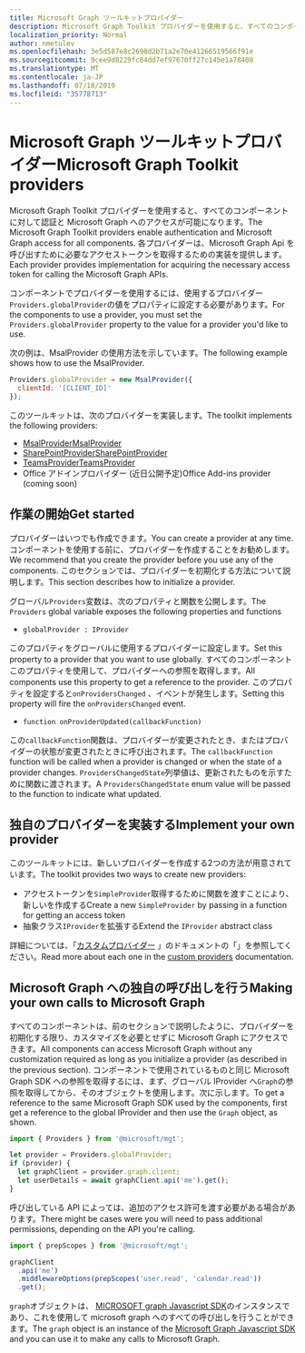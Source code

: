 ```yaml
---
title: Microsoft Graph ツールキットプロバイダー
description: Microsoft Graph Toolkit プロバイダーを使用すると、すべてのコンポーネントに対して認証と Microsoft Graph へのアクセスが可能になります。
localization_priority: Normal
author: nmetulev
ms.openlocfilehash: 3e5d587e8c2690d2b71a2e70e41266519566f91e
ms.sourcegitcommit: 9cee9d8229fc84dd7ef97670ff27c145e1a78408
ms.translationtype: MT
ms.contentlocale: ja-JP
ms.lasthandoff: 07/18/2019
ms.locfileid: "35778713"
---
```

# <a name="microsoft-graph-toolkit-providers"></a><span data-ttu-id="b2bad-103">Microsoft Graph ツールキットプロバイダー</span><span class="sxs-lookup"><span data-stu-id="b2bad-103">Microsoft Graph Toolkit providers</span></span>

<span data-ttu-id="b2bad-104">Microsoft Graph Toolkit プロバイダーを使用すると、すべてのコンポーネントに対して認証と Microsoft Graph へのアクセスが可能になります。</span><span class="sxs-lookup"><span data-stu-id="b2bad-104">The Microsoft Graph Toolkit providers enable authentication and Microsoft Graph access for all components.</span></span> <span data-ttu-id="b2bad-105">各プロバイダーは、Microsoft Graph Api を呼び出すために必要なアクセストークンを取得するための実装を提供します。</span><span class="sxs-lookup"><span data-stu-id="b2bad-105">Each provider provides implementation for acquiring the necessary access token for calling the Microsoft Graph APIs.</span></span>

<span data-ttu-id="b2bad-106">コンポーネントでプロバイダーを使用するには、使用するプロバイダー `Providers.globalProvider`の値をプロパティに設定する必要があります。</span><span class="sxs-lookup"><span data-stu-id="b2bad-106">For the components to use a provider, you must set the `Providers.globalProvider` property to the value for a provider you'd like to use.</span></span>

<span data-ttu-id="b2bad-107">次の例は、MsalProvider の使用方法を示しています。</span><span class="sxs-lookup"><span data-stu-id="b2bad-107">The following example shows how to use the MsalProvider.</span></span>

```js
Providers.globalProvider = new MsalProvider({
  clientId: '[CLIENT_ID]'
});
```

<span data-ttu-id="b2bad-108">このツールキットは、次のプロバイダーを実装します。</span><span class="sxs-lookup"><span data-stu-id="b2bad-108">The toolkit implements the following providers:</span></span>

- [<span data-ttu-id="b2bad-109">MsalProvider</span><span class="sxs-lookup"><span data-stu-id="b2bad-109">MsalProvider</span></span>](./providers/msal.md)
- [<span data-ttu-id="b2bad-110">SharePointProvider</span><span class="sxs-lookup"><span data-stu-id="b2bad-110">SharePointProvider</span></span>](./providers/sharepoint.md)
- [<span data-ttu-id="b2bad-111">TeamsProvider</span><span class="sxs-lookup"><span data-stu-id="b2bad-111">TeamsProvider</span></span>](./providers/teams.md)
- <span data-ttu-id="b2bad-112">Office アドインプロバイダー (近日公開予定)</span><span class="sxs-lookup"><span data-stu-id="b2bad-112">Office Add-ins provider (coming soon)</span></span>

## <a name="get-started"></a><span data-ttu-id="b2bad-113">作業の開始</span><span class="sxs-lookup"><span data-stu-id="b2bad-113">Get started</span></span>

<span data-ttu-id="b2bad-114">プロバイダーはいつでも作成できます。</span><span class="sxs-lookup"><span data-stu-id="b2bad-114">You can create a provider at any time.</span></span> <span data-ttu-id="b2bad-115">コンポーネントを使用する前に、プロバイダーを作成することをお勧めします。</span><span class="sxs-lookup"><span data-stu-id="b2bad-115">We recommend that you create the provider before you use any of the components.</span></span> <span data-ttu-id="b2bad-116">このセクションでは、プロバイダーを初期化する方法について説明します。</span><span class="sxs-lookup"><span data-stu-id="b2bad-116">This section describes how to initialize a provider.</span></span>

<span data-ttu-id="b2bad-117">グローバル`Providers`変数は、次のプロパティと関数を公開します。</span><span class="sxs-lookup"><span data-stu-id="b2bad-117">The `Providers` global variable exposes the following properties and functions</span></span>

- `globalProvider : IProvider`

<span data-ttu-id="b2bad-118">このプロパティをグローバルに使用するプロバイダーに設定します。</span><span class="sxs-lookup"><span data-stu-id="b2bad-118">Set this property to a provider that you want to use globally.</span></span> <span data-ttu-id="b2bad-119">すべてのコンポーネントこのプロパティを使用して、プロバイダーへの参照を取得します。</span><span class="sxs-lookup"><span data-stu-id="b2bad-119">All components use this property to get a reference to the provider.</span></span> <span data-ttu-id="b2bad-120">このプロパティを設定すると`onProvidersChanged` 、イベントが発生します。</span><span class="sxs-lookup"><span data-stu-id="b2bad-120">Setting this property will fire the `onProvidersChanged` event.</span></span>

- `function onProviderUpdated(callbackFunction)`

<span data-ttu-id="b2bad-121">この`callbackFunction`関数は、プロバイダーが変更されたとき、またはプロバイダーの状態が変更されたときに呼び出されます。</span><span class="sxs-lookup"><span data-stu-id="b2bad-121">The `callbackFunction` function will be called when a provider is changed or when the state of a provider changes.</span></span> <span data-ttu-id="b2bad-122">`ProvidersChangedState`列挙値は、更新されたものを示すために関数に渡されます。</span><span class="sxs-lookup"><span data-stu-id="b2bad-122">A `ProvidersChangedState` enum value will be passed to the function to indicate what updated.</span></span>

## <a name="implement-your-own-provider"></a><span data-ttu-id="b2bad-123">独自のプロバイダーを実装する</span><span class="sxs-lookup"><span data-stu-id="b2bad-123">Implement your own provider</span></span>

<span data-ttu-id="b2bad-124">このツールキットには、新しいプロバイダーを作成する2つの方法が用意されています。</span><span class="sxs-lookup"><span data-stu-id="b2bad-124">The toolkit provides two ways to create new providers:</span></span>

- <span data-ttu-id="b2bad-125">アクセストークンを`SimpleProvider`取得するために関数を渡すことにより、新しいを作成する</span><span class="sxs-lookup"><span data-stu-id="b2bad-125">Create a new `SimpleProvider` by passing in a function for getting an access token</span></span>
- <span data-ttu-id="b2bad-126">抽象クラス`IProvider`を拡張する</span><span class="sxs-lookup"><span data-stu-id="b2bad-126">Extend the `IProvider` abstract class</span></span>

<span data-ttu-id="b2bad-127">詳細については、「[カスタムプロバイダー](./providers/custom.md) 」のドキュメントの「」を参照してください。</span><span class="sxs-lookup"><span data-stu-id="b2bad-127">Read more about each one in the [custom providers](./providers/custom.md) documentation.</span></span>

## <a name="making-your-own-calls-to-microsoft-graph"></a><span data-ttu-id="b2bad-128">Microsoft Graph への独自の呼び出しを行う</span><span class="sxs-lookup"><span data-stu-id="b2bad-128">Making your own calls to Microsoft Graph</span></span>

<span data-ttu-id="b2bad-129">すべてのコンポーネントは、前のセクションで説明したように、プロバイダーを初期化する限り、カスタマイズを必要とせずに Microsoft Graph にアクセスできます。</span><span class="sxs-lookup"><span data-stu-id="b2bad-129">All components can access Microsoft Graph without any customization required as long as you initialize a provider (as described in the previous section).</span></span> <span data-ttu-id="b2bad-130">コンポーネントで使用されているものと同じ Microsoft Graph SDK への参照を取得するには、まず、グローバル IProvider へ`Graph`の参照を取得してから、そのオブジェクトを使用します。次に示します。</span><span class="sxs-lookup"><span data-stu-id="b2bad-130">To get a reference to the same Microsoft Graph SDK used by the components, first get a reference to the global IProvider and then use the `Graph` object, as shown.</span></span>

```js
import { Providers } from '@microsoft/mgt';

let provider = Providers.globalProvider;
if (provider) {
  let graphClient = provider.graph.client;
  let userDetails = await graphClient.api('me').get();
}
```

<span data-ttu-id="b2bad-131">呼び出している API によっては、追加のアクセス許可を渡す必要がある場合があります。</span><span class="sxs-lookup"><span data-stu-id="b2bad-131">There might be cases were you will need to pass additional permissions, depending on the API you're calling.</span></span>

```js
import { prepScopes } from '@microsoft/mgt';

graphClient
  .api('me')
  .middlewareOptions(prepScopes('user.read', 'calendar.read'))
  .get();
```

<span data-ttu-id="b2bad-132">`graph`オブジェクトは、 [MICROSOFT graph Javascript SDK](https://github.com/microsoftgraph/msgraph-sdk-javascript)のインスタンスであり、これを使用して microsoft graph へのすべての呼び出しを行うことができます。</span><span class="sxs-lookup"><span data-stu-id="b2bad-132">The `graph` object is an instance of the [Microsoft Graph Javascript SDK](https://github.com/microsoftgraph/msgraph-sdk-javascript) and you can use it to make any calls to Microsoft Graph.</span></span>
